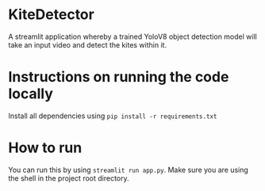 # KiteDetector
A streamlit application whereby a trained YoloV8 object detection model will take an input video and detect the kites within it.

# Instructions on running the code locally
Install all dependencies using `pip install -r requirements.txt` 

# How to run
You can run this by using `streamlit run app.py`. Make sure you are using the shell in the project root directory.
